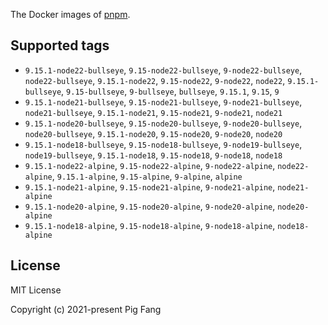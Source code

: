 The Docker images of [pnpm](https://pnpm.io).

## Supported tags

- `9.15.1-node22-bullseye`, `9.15-node22-bullseye`, `9-node22-bullseye`, `node22-bullseye`, `9.15.1-node22`, `9.15-node22`, `9-node22`, `node22`, `9.15.1-bullseye`, `9.15-bullseye`, `9-bullseye`, `bullseye`, `9.15.1`, `9.15`, `9`
- `9.15.1-node21-bullseye`, `9.15-node21-bullseye`, `9-node21-bullseye`, `node21-bullseye`, `9.15.1-node21`, `9.15-node21`, `9-node21`, `node21`
- `9.15.1-node20-bullseye`, `9.15-node20-bullseye`, `9-node20-bullseye`, `node20-bullseye`, `9.15.1-node20`, `9.15-node20`, `9-node20`, `node20`
- `9.15.1-node18-bullseye`, `9.15-node18-bullseye`, `9-node19-bullseye`, `node19-bullseye`, `9.15.1-node18`, `9.15-node18`, `9-node18`, `node18`
- `9.15.1-node22-alpine`, `9.15-node22-alpine`, `9-node22-alpine`, `node22-alpine`, `9.15.1-alpine`, `9.15-alpine`, `9-alpine`, `alpine`
- `9.15.1-node21-alpine`, `9.15-node21-alpine`, `9-node21-alpine`, `node21-alpine`
- `9.15.1-node20-alpine`, `9.15-node20-alpine`, `9-node20-alpine`, `node20-alpine`
- `9.15.1-node18-alpine`, `9.15-node18-alpine`, `9-node18-alpine`, `node18-alpine`

## License

MIT License

Copyright (c) 2021-present Pig Fang
